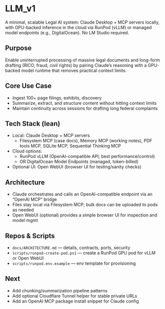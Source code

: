 # LLM_v1

A minimal, scalable Legal AI system: Claude Desktop + MCP servers locally, with GPU-backed inference in the cloud via RunPod (vLLM) or managed model endpoints (e.g., DigitalOcean). No LM Studio required.

## Purpose
Enable uninterrupted processing of massive legal documents and long-form drafting (RICO, fraud, civil rights) by pairing Claude’s reasoning with a GPU-backed model runtime that removes practical context limits.

## Core Use Case
- Ingest 100+ page filings, exhibits, discovery
- Summarize, extract, and structure content without hitting context limits
- Maintain continuity across sessions for drafting long federal complaints

## Tech Stack (lean)
- Local: Claude Desktop + MCP servers
  - Filesystem MCP (case docs), Memory MCP (working notes), PDF tools MCP, SQLite MCP, Sequential Thinking MCP
- Cloud options:
  - RunPod vLLM (OpenAI-compatible API; best performance/control)
  - OR DigitalOcean Model Endpoints (managed, token-billed)
- Optional UI: Open WebUI (browser UI for testing/sanity checks)

## Architecture
- Claude orchestrates and calls an OpenAI-compatible endpoint via an “OpenAI MCP” bridge
- Files stay local via Filesystem MCP; bulk docs can be uploaded to pods as needed
- Open WebUI (optional) provides a simple browser UI for inspection and model mgmt

## Repos & Scripts
- `docs/ARCHITECTURE.md` — details, contracts, ports, security
- `scripts/runpod-create-pod.ps1` — create a RunPod GPU pod for vLLM or Open WebUI
- `scripts/runpod.env.example` — env template for provisioning

## Next
- Add chunking/summarization pipeline patterns
- Add optional Cloudflare Tunnel helper for stable private URLs
- Add an OpenAI MCP package install snippet for Claude config

